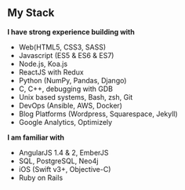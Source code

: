 My Stack
---
**I have strong experience building with**
- Web(HTML5, CSS3, SASS)
- Javascript (ES5 & ES6 & ES7)
- Node.js, Koa.js
- ReactJS with Redux
- Python (NumPy, Pandas, Django)
- C, C++, debugging with GDB
- Unix based systems, Bash, zsh, Git
- DevOps (Ansible, AWS, Docker)
- Blog Platforms (Wordpress, Squarespace, Jekyll)
- Google Analytics, Optimizely

**I am familiar with**
- AngularJS 1.4 & 2, EmberJS
- SQL, PostgreSQL, Neo4j
- iOS (Swift v3+, Objective-C)
- Ruby on Rails
